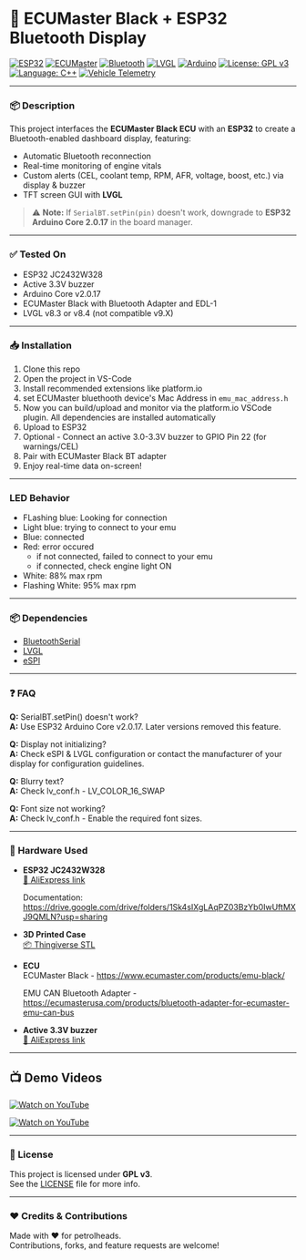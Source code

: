 # 🚗 ECUMaster Black + ESP32 Bluetooth Display

[![ESP32](https://img.shields.io/badge/board-ESP32-blue.svg)](https://www.espressif.com/en/products/socs/esp32)
[![ECUMaster](https://img.shields.io/badge/device-ECUMaster-black.svg)](https://www.ecumaster.com)
[![Bluetooth](https://img.shields.io/badge/communication-Bluetooth-brightgreen.svg)](https://en.wikipedia.org/wiki/Bluetooth)
[![LVGL](https://img.shields.io/badge/UI-LVGL-purple.svg)](https://lvgl.io/)
[![Arduino](https://img.shields.io/badge/framework-Arduino-blue.svg)](https://www.arduino.cc)
[![License: GPL v3](https://img.shields.io/badge/license-GPLv3-blue.svg)](https://www.gnu.org/licenses/gpl-3.0.en.html)
[![Language: C++](https://img.shields.io/badge/language-C++-orange.svg)](https://isocpp.org)
[![Vehicle Telemetry](https://img.shields.io/badge/type-Telemetry-lightgrey.svg)]()

---

### 📦 Description

This project interfaces the **ECUMaster Black ECU** with an **ESP32** to create a Bluetooth-enabled dashboard display, featuring:

- Automatic Bluetooth reconnection
- Real-time monitoring of engine vitals
- Custom alerts (CEL, coolant temp, RPM, AFR, voltage, boost, etc.) via display & buzzer
- TFT screen GUI with **LVGL**

> ⚠️ **Note:** If `SerialBT.setPin(pin)` doesn't work, downgrade to **ESP32 Arduino Core 2.0.17** in the board manager.

---

### ✅ Tested On

- ESP32 JC2432W328
- Active 3.3V buzzer
- Arduino Core v2.0.17
- ECUMaster Black with Bluetooth Adapter and EDL-1
- LVGL v8.3 or v8.4 (not compatible v9.X)

---

### 📥 Installation

1. Clone this repo
2. Open the project in VS-Code
3. Install recommended extensions like platform.io
4. set ECUMaster bluethooth device's Mac Address in `emu_mac_address.h`
5. Now you can build/upload and monitor via the platform.io VSCode plugin. All dependencies are installed automatically
6. Upload to ESP32
7. Optional - Connect an active 3.0-3.3V buzzer to GPIO Pin 22 (for warnings/CEL)
8. Pair with ECUMaster Black BT adapter
9. Enjoy real-time data on-screen!

---

### LED Behavior

- FLashing blue: Looking for connection
- Light blue: trying to connect to your emu
- Blue: connected
- Red:  error occured
  - if not connected, failed to connect to your emu
  - if connected, check engine light ON
- White: 88% max rpm
- Flashing White: 95% max rpm

---

### 📦 Dependencies

- [BluetoothSerial](https://github.com/espressif/arduino-esp32/tree/master/libraries/BluetoothSerial)
- [LVGL](https://lvgl.io)
- [eSPI](https://github.com/Bodmer/TFT_eSPI)

--- 

### ❓ FAQ

**Q:** SerialBT.setPin() doesn't work?  
**A:** Use ESP32 Arduino Core v2.0.17. Later versions removed this feature.

**Q:** Display not initializing?  
**A:** Check eSPI & LVGL configuration or contact the manufacturer of your display for configuration guidelines.

**Q:** Blurry text?  
**A:** Check lv_conf.h - LV_COLOR_16_SWAP

**Q:** Font size not working?  
**A:** Check lv_conf.h - Enable the required font sizes. 

---

### 🧰 Hardware Used

- **ESP32 JC2432W328**  
  [🛒 AliExpress link](https://www.aliexpress.com/item/1005006729707613.html)
  
  Documentation: https://drive.google.com/drive/folders/1Sk4sIXgLAqPZ03BzYb0IwUftMXJ9QMLN?usp=sharing

- **3D Printed Case**  
  [📦 Thingiverse STL](https://www.thingiverse.com/thing:6705691)
- **ECU**  
ECUMaster Black - https://www.ecumaster.com/products/emu-black/

  EMU CAN Bluetooth Adapter - https://ecumasterusa.com/products/bluetooth-adapter-for-ecumaster-emu-can-bus

- **Active 3.3V buzzer**    
 [🛒 AliExpress link](https://www.aliexpress.com/item/1005008682347898.html)
  
---

## 📺 Demo Videos

[![Watch on YouTube](https://img.youtube.com/vi/b16--jYl7CY/0.jpg)](https://youtu.be/b16--jYl7CY)

[![Watch on YouTube](https://img.youtube.com/vi/1yv-feC6I2c/0.jpg)](https://youtu.be/1yv-feC6I2c)

---

### 📜 License

This project is licensed under **GPL v3**.  
See the [LICENSE](https://www.gnu.org/licenses/gpl-3.0.en.html) file for more info.

---

### ❤️ Credits & Contributions

Made with ❤️ for petrolheads.  
Contributions, forks, and feature requests are welcome!
